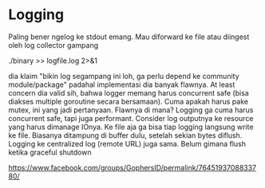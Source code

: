 # Logging

Paling bener ngelog ke stdout emang. Mau diforward ke file atau diingest oleh log collector gampang

./binary >> logfile.log 2>&1

dia klaim "bikin log segampang ini loh, ga perlu depend ke community module/package"
padahal implementasi dia banyak flawnya. At least concern dia valid sih, bahwa logger memang harus concurrent safe (bisa diakses multiple goroutine secara bersamaan). Cuma apakah harus pake mutex, ini yang jadi pertanyaan.
Flawnya di mana? Logging ga cuma harus concurrent safe, tapi juga performant. Consider log outputnya ke resource yang harus dimanage IOnya. Ke file aja ga bisa tiap logging langsung write ke file. Biasanya ditampung di buffer dulu, setelah sekian bytes diflush. Logging ke centralized log (remote URL) juga sama. Belum gimana flush ketika graceful shutdown

https://www.facebook.com/groups/GophersID/permalink/7645193708833780/